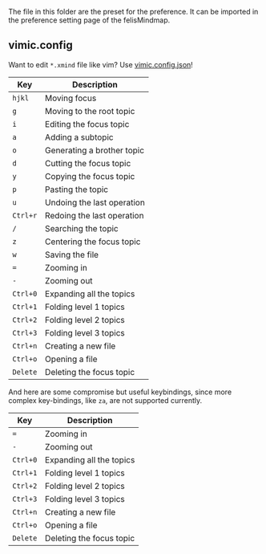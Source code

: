 The file in this folder are the preset for the preference. It can be imported in the preference setting page of the felisMindmap.
## vimic.config

Want to edit `*.xmind` file like vim? Use [vimic.config.json](./vimic.config.json)!

| Key     | Description                             |
| ------- | --------------------------------------- |
| `hjkl`  | Moving focus                            |
| `g`     | Moving to the root topic                 |
| `i`     | Editing the focus topic                  |
| `a`     | Adding a subtopic                        |
| `o`     | Generating a brother topic               |
| `d`     | Cutting the focus topic                  | 
| `y`     | Copying the focus topic                  |
| `p`     | Pasting the topic                        |
| `u`     | Undoing the last operation               |
| `Ctrl+r`| Redoing the last operation               |
| `/`     | Searching the topic                      |
| `z`     | Centering the focus topic                |
| `w`     | Saving the file                          |
| `=`     | Zooming in                               |
| `-`     | Zooming out                              |
| `Ctrl+0`| Expanding all the topics                  |
| `Ctrl+1`| Folding level 1 topics                    |
| `Ctrl+2`| Folding level 2 topics                    |
| `Ctrl+3`| Folding level 3 topics                    |
| `Ctrl+n`| Creating a new file                       |
| `Ctrl+o`| Opening a file                           |
| `Delete`| Deleting the focus topic                  |

And here are some compromise but useful keybindings, since more complex key-bindings, like `za`, are not supported currently.

| Key         | Description                     |
| ----------- | ------------------------------- |
| `=`         | Zooming in                      |
| `-`         | Zooming out                     |
| `Ctrl+0`    | Expanding all the topics        |
| `Ctrl+1`    | Folding level 1 topics          |
| `Ctrl+2`    | Folding level 2 topics          |
| `Ctrl+3`    | Folding level 3 topics          |
| `Ctrl+n`    | Creating a new file             |
| `Ctrl+o`    | Opening a file                  |
| `Delete`    | Deleting the focus topic         |
